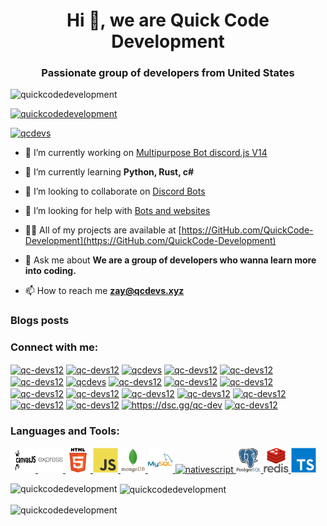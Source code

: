 <h1 align="center">Hi 👋, we are Quick Code Development</h1>
<h3 align="center">Passionate group of developers from United States</h3>

<p align="left"> <img src="https://komarev.com/ghpvc/?username=quickcodedevelopment&label=Profile%20views&color=0e75b6&style=flat" alt="quickcodedevelopment" /> </p>

<p align="left"> <a href="https://github.com/ryo-ma/github-profile-trophy"><img src="https://github-profile-trophy.vercel.app/?username=quickcodedevelopment" alt="quickcodedevelopment" /></a> </p>

<p align="left"> <a href="https://twitter.com/qcdevs" target="blank"><img src="https://img.shields.io/twitter/follow/qcdevs?logo=twitter&style=for-the-badge" alt="qcdevs" /></a> </p>

- 🔭 I’m currently working on [Multipurpose Bot discord.js V14](https://dsc.gg/qc-dev)

- 🌱 I’m currently learning **Python, Rust, c#**

- 👯 I’m looking to collaborate on [Discord Bots](https://dsc.gg/QC-Devs)

- 🤝 I’m looking for help with [Bots and websites](https://dsc.gg/qc-dev)

- 👨‍💻 All of my projects are available at [https://GitHub.com/QuickCode-Development](https://GitHub.com/QuickCode-Development)

- 💬 Ask me about **We are a group of developers who wanna learn more into coding.**

- 📫 How to reach me **zay@qcdevs.xyz**

### Blogs posts
<!-- BLOG-POST-LIST:START -->
<!-- BLOG-POST-LIST:END -->

<h3 align="left">Connect with me:</h3>
<p align="left">
<a href="https://codepen.io/qc-devs12" target="blank"><img align="center" src="https://raw.githubusercontent.com/rahuldkjain/github-profile-readme-generator/master/src/images/icons/Social/codepen.svg" alt="qc-devs12" height="30" width="40" /></a>
<a href="https://dev.to/qc-devs12" target="blank"><img align="center" src="https://raw.githubusercontent.com/rahuldkjain/github-profile-readme-generator/master/src/images/icons/Social/devto.svg" alt="qc-devs12" height="30" width="40" /></a>
<a href="https://twitter.com/qcdevs" target="blank"><img align="center" src="https://raw.githubusercontent.com/rahuldkjain/github-profile-readme-generator/master/src/images/icons/Social/twitter.svg" alt="qcdevs" height="30" width="40" /></a>
<a href="https://codesandbox.com/qc-devs12" target="blank"><img align="center" src="https://raw.githubusercontent.com/rahuldkjain/github-profile-readme-generator/master/src/images/icons/Social/codesandbox.svg" alt="qc-devs12" height="30" width="40" /></a>
<a href="https://kaggle.com/qc-devs12" target="blank"><img align="center" src="https://raw.githubusercontent.com/rahuldkjain/github-profile-readme-generator/master/src/images/icons/Social/kaggle.svg" alt="qc-devs12" height="30" width="40" /></a>
<a href="https://fb.com/qc-devs12" target="blank"><img align="center" src="https://raw.githubusercontent.com/rahuldkjain/github-profile-readme-generator/master/src/images/icons/Social/facebook.svg" alt="qc-devs12" height="30" width="40" /></a>
<a href="https://instagram.com/qcdevs" target="blank"><img align="center" src="https://raw.githubusercontent.com/rahuldkjain/github-profile-readme-generator/master/src/images/icons/Social/instagram.svg" alt="qcdevs" height="30" width="40" /></a>
<a href="https://www.behance.net/qc-devs12" target="blank"><img align="center" src="https://raw.githubusercontent.com/rahuldkjain/github-profile-readme-generator/master/src/images/icons/Social/behance.svg" alt="qc-devs12" height="30" width="40" /></a>
<a href="https://hashnode.com/qc-devs12" target="blank"><img align="center" src="https://raw.githubusercontent.com/rahuldkjain/github-profile-readme-generator/master/src/images/icons/Social/hashnode.svg" alt="qc-devs12" height="30" width="40" /></a>
<a href="https://www.youtube.com/c/qc-devs12" target="blank"><img align="center" src="https://raw.githubusercontent.com/rahuldkjain/github-profile-readme-generator/master/src/images/icons/Social/youtube.svg" alt="qc-devs12" height="30" width="40" /></a>
<a href="https://www.codechef.com/users/qc-devs12" target="blank"><img align="center" src="https://cdn.jsdelivr.net/npm/simple-icons@3.1.0/icons/codechef.svg" alt="qc-devs12" height="30" width="40" /></a>
<a href="https://www.hackerrank.com/qc-devs12" target="blank"><img align="center" src="https://raw.githubusercontent.com/rahuldkjain/github-profile-readme-generator/master/src/images/icons/Social/hackerrank.svg" alt="qc-devs12" height="30" width="40" /></a>
<a href="https://codeforces.com/profile/qc-devs12" target="blank"><img align="center" src="https://raw.githubusercontent.com/rahuldkjain/github-profile-readme-generator/master/src/images/icons/Social/codeforces.svg" alt="qc-devs12" height="30" width="40" /></a>
<a href="https://www.leetcode.com/qc-devs12" target="blank"><img align="center" src="https://raw.githubusercontent.com/rahuldkjain/github-profile-readme-generator/master/src/images/icons/Social/leet-code.svg" alt="qc-devs12" height="30" width="40" /></a>
<a href="https://www.hackerearth.com/qc-devs12" target="blank"><img align="center" src="https://raw.githubusercontent.com/rahuldkjain/github-profile-readme-generator/master/src/images/icons/Social/hackerearth.svg" alt="qc-devs12" height="30" width="40" /></a>
<a href="https://auth.geeksforgeeks.org/user/qc-devs12" target="blank"><img align="center" src="https://raw.githubusercontent.com/rahuldkjain/github-profile-readme-generator/master/src/images/icons/Social/geeks-for-geeks.svg" alt="qc-devs12" height="30" width="40" /></a>
<a href="https://www.topcoder.com/members/qc-devs12" target="blank"><img align="center" src="https://raw.githubusercontent.com/rahuldkjain/github-profile-readme-generator/master/src/images/icons/Social/topcoder.svg" alt="qc-devs12" height="30" width="40" /></a>
<a href="https://discord.gg/https://dsc.gg/qc-dev" target="blank"><img align="center" src="https://raw.githubusercontent.com/rahuldkjain/github-profile-readme-generator/master/src/images/icons/Social/discord.svg" alt="https://dsc.gg/qc-dev" height="30" width="40" /></a>
<a href="/qc-devs12" target="blank"><img align="center" src="https://raw.githubusercontent.com/rahuldkjain/github-profile-readme-generator/master/src/images/icons/Social/rss.svg" alt="qc-devs12" height="30" width="40" /></a>
</p>

<h3 align="left">Languages and Tools:</h3>
<p align="left"> <a href="https://canvasjs.com" target="_blank" rel="noreferrer"> <img src="https://raw.githubusercontent.com/Hardik0307/Hardik0307/master/assets/canvasjs-charts.svg" alt="canvasjs" width="40" height="40"/> </a> <a href="https://expressjs.com" target="_blank" rel="noreferrer"> <img src="https://raw.githubusercontent.com/devicons/devicon/master/icons/express/express-original-wordmark.svg" alt="express" width="40" height="40"/> </a> <a href="https://www.w3.org/html/" target="_blank" rel="noreferrer"> <img src="https://raw.githubusercontent.com/devicons/devicon/master/icons/html5/html5-original-wordmark.svg" alt="html5" width="40" height="40"/> </a> <a href="https://developer.mozilla.org/en-US/docs/Web/JavaScript" target="_blank" rel="noreferrer"> <img src="https://raw.githubusercontent.com/devicons/devicon/master/icons/javascript/javascript-original.svg" alt="javascript" width="40" height="40"/> </a> <a href="https://www.mongodb.com/" target="_blank" rel="noreferrer"> <img src="https://raw.githubusercontent.com/devicons/devicon/master/icons/mongodb/mongodb-original-wordmark.svg" alt="mongodb" width="40" height="40"/> </a> <a href="https://www.mysql.com/" target="_blank" rel="noreferrer"> <img src="https://raw.githubusercontent.com/devicons/devicon/master/icons/mysql/mysql-original-wordmark.svg" alt="mysql" width="40" height="40"/> </a> <a href="https://nativescript.org/" target="_blank" rel="noreferrer"> <img src="https://raw.githubusercontent.com/detain/svg-logos/780f25886640cef088af994181646db2f6b1a3f8/svg/nativescript.svg" alt="nativescript" width="40" height="40"/> </a> <a href="https://www.postgresql.org" target="_blank" rel="noreferrer"> <img src="https://raw.githubusercontent.com/devicons/devicon/master/icons/postgresql/postgresql-original-wordmark.svg" alt="postgresql" width="40" height="40"/> </a> <a href="https://redis.io" target="_blank" rel="noreferrer"> <img src="https://raw.githubusercontent.com/devicons/devicon/master/icons/redis/redis-original-wordmark.svg" alt="redis" width="40" height="40"/> </a> <a href="https://www.typescriptlang.org/" target="_blank" rel="noreferrer"> <img src="https://raw.githubusercontent.com/devicons/devicon/master/icons/typescript/typescript-original.svg" alt="typescript" width="40" height="40"/> </a> </p>

<p><img align="left" src="https://github-readme-stats.vercel.app/api/top-langs?username=quickcodedevelopment&show_icons=true&locale=en&layout=compact" alt="quickcodedevelopment" /></p>

<p>&nbsp;<img align="center" src="https://github-readme-stats.vercel.app/api?username=quickcodedevelopment&show_icons=true&locale=en" alt="quickcodedevelopment" /></p>

<p><img align="center" src="https://github-readme-streak-stats.herokuapp.com/?user=quickcodedevelopment&" alt="quickcodedevelopment" /></p>
